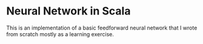 # Neural Network in Scala

This is an implementation of a basic feedforward neural network that I wrote from scratch mostly as a learning exercise.

